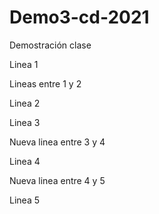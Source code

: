 # Demo3-cd-2021
Demostración clase

Linea 1

Lineas entre 1 y 2

Linea 2 

Linea 3

Nueva linea entre 3 y 4

Linea 4

Nueva linea entre 4 y 5

Linea 5

